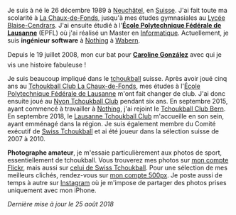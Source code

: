 Je suis à né le 26 décembre 1989 à [Neuchâtel](http://fr.wikipedia.org/wiki/Neuch%C3%A2tel), en [Suisse](https://fr.wikipedia.org/wiki/Suisse). J'ai fait toute ma scolarité à [La Chaux-de-Fonds](http://fr.wikipedia.org/wiki/La_Chaux-de-Fonds), jusqu'à mes études gymnasiales au [Lycée Blaise-Cendrars](http://www.lyceeblaisecendrars.ch). J'ai ensuite étudié à l'**[École Polytechnique Fédérale de Lausanne](http://www.epfl.ch)** (EPFL) où j'ai réalisé un Master en [Informatique](http://ic.epfl.ch/informatique). Actuellement, je suis **ingénieur software** à [Nothing](https://nothing.ch) à [Wabern](https://en.wikipedia.org/wiki/Wabern_bei_Bern).

Depuis le 19 juillet 2008, mon c&#156;ur bat pour **[Caroline González](http://twitter.com/carogonzo)** avec qui je vis une histoire fabuleuse !

Je suis beaucoup impliqué dans le [tchoukball](https://fr.wikipedia.org/wiki/Tchoukball) suisse. Après avoir joué cinq ans au [Tchoukball Club La Chaux-de-Fonds](http://tbcc.ch), mes études à l'[École Polytechnique Fédérale de Lausanne](http://epfl.ch) m'ont fait changer de club. J'ai donc ensuite joué au [Nyon Tchoukball Club](http://ntbc.ch) pendant six ans. En septembre 2015, ayant commencé à travailler à [Nothing](https://nothing.ch), j'ai rejoint le [Tchoukball Club Bern](http://tcbern.ch). En septembre 2018, le [Lausanne Tchoukball Club](http://ltbc.ch) m'accueille en son sein, ayant emménagé dans la région. Je suis également membre du Comité exécutif de [Swiss Tchoukball](http://tchoukball.ch) et ai été joueur dans la sélection suisse de 2007 à 2010.

**Photographe amateur**, je m'essaie particulièrement aux photos de sport, essentiellement de tchoukball. Vous trouverez mes photos sur [mon compte Flickr](https://flickr.com/siedler), mais aussi sur [celui de Swiss Tchoukball](https://flickr.com/swisstchoukball). Pour une sélection de mes meilleurs clichés, rendez-vous sur [mon compte 500px](https://500px.com/davidsandoz). Je poste aussi de temps à autre sur [Instagram](https://instagram.com/davidsandoz) où je m'impose de partager des photos prises uniquement avec mon iPhone.

_Dernière mise à jour le 25 août 2018_

